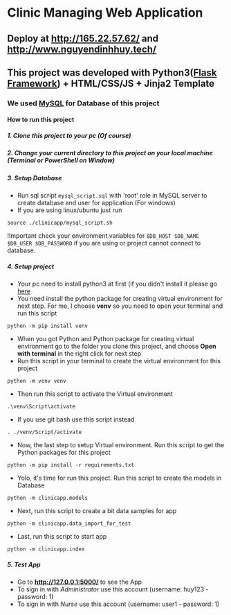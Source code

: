 # Clinic Managing Web Application
## Deploy at http://165.22.57.62/ and http://www.nguyendinhhuy.tech/
## This project was developed with Python3([Flask Framework](https://flask.palletsprojects.com/en/2.1.x/)) + HTML/CSS/JS + Jinja2 Template 
### We used [MySQL](https://www.mysql.com/downloads/) for Database of this project

#### How to run this project
##### 1. Clone this project to your pc (Of course)
##### 2. Change your current directory to this project on your local machine (Terminal or PowerShell on Window)
##### 3. Setup Database
- Run sql script `mysql_script.sql` with 'root' role in MySQL server to create database and user for application (For windows)
- If you are using linux/ubuntu just run 
```
source ./clinicapp/mysql_script.sh
```
!Important check your environment variables for `$DB_HOST $DB_NAME $DB_USER $DB_PASSWORD` if you are using or project cannot connect to database. 
##### 4. Setup project
- Your pc need to install python3 at first (if you didn't install it please go [here](https://www.python.org/downloads/)
- You need install the python package for creating virtual environment for next step. For me, I choose **venv** so you need to open your terminal and run this script
```
python -m pip install venv
```
- When you got Python and Python package for creating virtual environment go to the folder you clone this project, and choose **Open with terminal** in the right click for next step
- Run this script in your terminal to create the virtual environment for this project 
```
python -m venv venv
``` 
- Then run this script to activate the Virtual environment 
```
.\venv\Script\activate
``` 
- If you use git bash use this script instead 
```
. ./venv/Script/activate
```
- Now, the last step to setup Virtual environment. Run this script to get the Python packages for this project 
```
python -m pip install -r requirements.txt
```
- Yolo, it's time for run this project. Run this script to create the models in Database 
```
python -m clinicapp.models
```
- Next, run this script to create a bit data samples for app 
```
python -m clinicapp.data_import_for_test
```
- Last, run this script to start app 
```
python -m clinicapp.index
```

##### 5. Test App
- Go to **http://127.0.0.1:5000/** to see the App
- To sign in with *Administrator* use this account (username: huy123 - password: 1)
- To sign in with *Nurse* use this account (username: user1 - password: 1)
